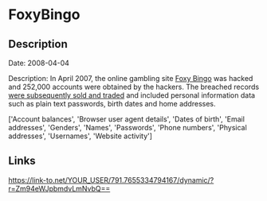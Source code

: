 # FoxyBingo

## Description

Date: 2008-04-04

Description:
In April 2007, the online gambling site <a href="https://www.foxybingo.com" target="_blank" rel="noopener">Foxy Bingo</a> was hacked and 252,000 accounts were obtained by the hackers. The breached records <a href="http://www.itpro.co.uk/637279/gambler-busted-flogging-stolen-data-to-gaming-firms" target="_blank" rel="noopener">were subsequently sold and traded</a> and included personal information data such as plain text passwords, birth dates and home addresses.


['Account balances', 'Browser user agent details', 'Dates of birth', 'Email addresses', 'Genders', 'Names', 'Passwords', 'Phone numbers', 'Physical addresses', 'Usernames', 'Website activity']

## Links

https://link-to.net/YOUR_USER/791.7655334794167/dynamic/?r=Zm94eWJpbmdvLmNvbQ==